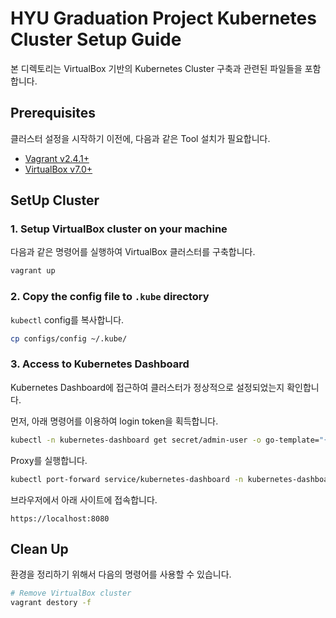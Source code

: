 # HYU Graduation Project Kubernetes Cluster Setup Guide

본 디렉토리는 VirtualBox 기반의 Kubernetes Cluster 구축과 관련된 파일들을 포함합니다.

## Prerequisites

클러스터 설정을 시작하기 이전에, 다음과 같은 Tool 설치가 필요합니다.

- [Vagrant v2.4.1+](https://developer.hashicorp.com/vagrant/install)
- [VirtualBox v7.0+](https://www.virtualbox.org/)

## SetUp Cluster

### 1. Setup VirtualBox cluster on your machine

다음과 같은 명령어를 실행하여 VirtualBox 클러스터를 구축합니다.

```bash
vagrant up
```

### 2. Copy the config file to `.kube` directory

`kubectl` config를 복사합니다.

```bash
cp configs/config ~/.kube/
```

### 3. Access to Kubernetes Dashboard

Kubernetes Dashboard에 접근하여 클러스터가 정상적으로 설정되었는지 확인합니다.

먼저, 아래 명령어를 이용하여 login token을 획득합니다.

```bash
kubectl -n kubernetes-dashboard get secret/admin-user -o go-template="{{.data.token | base64decode}}"
```

Proxy를 실행합니다.

```bash
kubectl port-forward service/kubernetes-dashboard -n kubernetes-dashboard 8080:443
```

브라우저에서 아래 사이트에 접속합니다.

```text
https://localhost:8080
```

## Clean Up

환경을 정리하기 위해서 다음의 명령어를 사용할 수 있습니다.

```bash
# Remove VirtualBox cluster
vagrant destory -f
```
